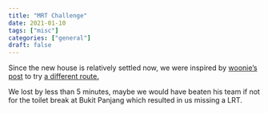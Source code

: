 ```yaml
---
title: "MRT Challenge"
date: 2021-01-10
tags: ["misc"]
categories: ["general"]
draft: false
---
```


Since the new house is relatively settled now, we were inspired by [woonie’s post](https://www.reddit.com/r/singapore/comments/kmsbl4/challenge_accepted_122_mrt_stations_rta/) to try [a different route.](https://www.reddit.com/r/singapore/comments/ku4nla/for_science_122_mrt_stations_6_lrt_stations/)

We lost by less than 5 minutes, maybe we would have beaten his team if not for the toilet break at Bukit Panjang which resulted in us missing a LRT.